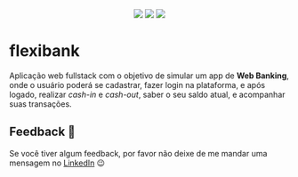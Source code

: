 <div align="center">
  <img src="https://img.shields.io/badge/React-20232A?logo=react&logoColor=61DAFB" />
  <img src="https://img.shields.io/badge/NextJS-black?logo=next.js&logoColor=white" />
  <img src="https://img.shields.io/badge/TypeScript-007ACC?logo=typescript&logoColor=white" />
</div>

# flexibank

Aplicação web fullstack com o objetivo de simular um app de **Web Banking**, onde o usuário poderá se cadastrar, fazer login na plataforma, e após logado, realizar _cash-in_ e _cash-out_, saber o seu saldo atual, e acompanhar suas transações.

<!-- A aplicação pode ser acessada [aqui](https://flexibank.vercel.app/). -->

<!-- ## Screenshot 📸

![image](https://user-images.githubusercontent.com/89992304/203819017-dca21ad7-1829-4089-8877-131c7deb9599.png) -->

<!-- ## Rodando localmente ▶

Clone o projeto

```bash
  git clone https://github.com/allbertuu/flexibank
```

Entre no diretório do projeto

```bash
  cd flexibank
```

Instale as dependências

```bash
  npm install
```

Rode o servidor

```bash
  npm run dev
```

> Irá rodar na porta `3000` do `localhost`

Rodar testes unitários

```bash
  npm run test // or `npm test`
```

## Stack utilizada ⚙

- NextJS
- TypeScript
- Autenticação com JWT ([JSON Web Tokens](https://jwt.io/introduction)) no NextJS
- GitHub Actions
- Yup (validação de form)
- Formik
- HeadlessUI
- TailwindCSS
- Phosphor icons

## Regras de negócio 📑

<details>
<summary>Clique aqui para expandir</summary>

- Página para realizar o cadastro no Flexibank informando _username_ e _password._
- Página para realizar o login informando _username_ e _password._
- Com o usuário logado, a página principal deve apresentar:
  - _balance_ atual do usuário;
  - Seção voltada à realização de transferências para outros usuários Flexibank a partir do _username_ de quem sofrerá o _cash-in_;
  - Tabela com os detalhes de todas as transações que o usuário participou;
  - Mecanismo para filtrar a tabela por data de transação e/ou transações do tipo _cash-in_/_cash-out_;
  - Botão para realizar o _log-out._

</details> -->

## Feedback 💬

Se você tiver algum feedback, por favor não deixe de me mandar uma mensagem no [LinkedIn](https://www.linkedin.com/in/albertov-albuquerque/) 😉
